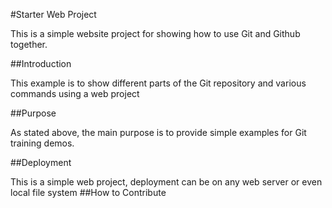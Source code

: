#Starter Web Project

This is a simple website project for showing how to use Git and Github together.

##Introduction

This example is to show different parts of the Git repository and various commands using a web project

##Purpose

As stated above, the main purpose is to provide simple examples for Git training demos.

##Deployment

This is a simple web project, deployment can be on any web server or even local file system
##How to Contribute